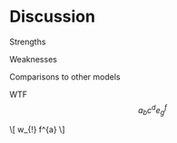 # Discussion

Strengths

Weaknesses

Comparisons to other models

WTF $$ a_b c^d e^f_g $$

\\[ w_{!} f^{a} \\]